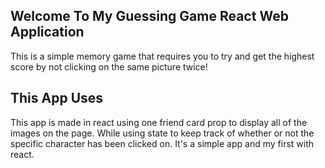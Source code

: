## Welcome To My Guessing Game React Web Application

This is a simple memory game that requires you to try and get the highest score by not clicking on the same picture twice!

## This App Uses

This app is made in react using one friend card prop to display all of the images on the page. While using state to keep track of whether or not the specific character has been clicked on. It's a simple app and my first with react.

